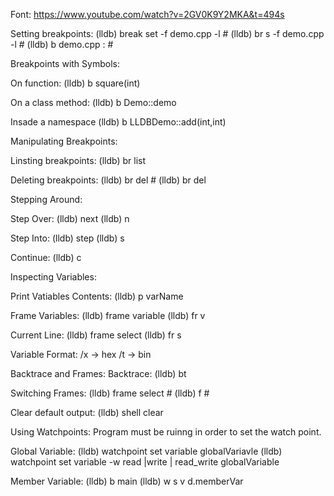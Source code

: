 Font: https://www.youtube.com/watch?v=2GV0K9Y2MKA&t=494s

Setting breakpoints:
  (lldb) break set -f demo.cpp -l #
  (lldb) br s -f demo.cpp -l #
  (lldb) b demo.cpp : #

Breakpoints with Symbols:

  On function:
  (lldb) b square(int)
  
  On a class method:
  (lldb) b Demo::demo

  Insade a namespace
  (lldb) b LLDBDemo::add(int,int)



Manipulating Breakpoints:

  Linsting breakpoints:
  (lldb) br list

  Deleting breakpoints:
  (lldb) br del #
  (lldb) br del 


Stepping Around:

  Step Over:
  (lldb) next
  (lldb) n

  Step Into:
  (lldb) step
  (lldb) s

  Continue:
  (lldb) c

Inspecting Variables:

  Print Vatiables Contents:
  (lldb) p varName

  Frame Variables:
  (lldb) frame variable
  (lldb) fr v 

  Current Line:
  (lldb) frame select
  (lldb) fr s
    
  Variable Format:
  /x -> hex
  /t -> bin


Backtrace and Frames:
  Backtrace:
  (lldb) bt

  Switching Frames:
  (lldb) frame select #
  (lldb) f #

Clear default output:
  (lldb) shell clear

Using Watchpoints:
  Program must be ruinng in order to set the watch point.

  Global Variable:
  (lldb) watchpoint set variable globalVariavle
  (lldb) watchpoint set variable -w read |write | read_write globalVariable

  Member Variable:
  (lldb) b main
  (lldb) w s v d.memberVar
